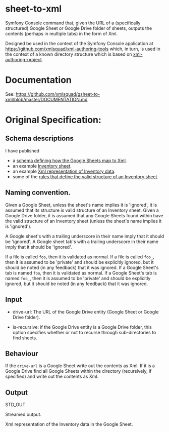 # sheet-to-xml

Symfony Console command that, given the URL of a (specifically structured) Google Sheet or Google Drive folder of sheets, outputs the contents (perhaps in multiple tabs) in the form of Xml.

Designed be used in the context of the Symfony Console application at https://github.com/xmlsquad/xml-authoring-tools which, in turn, is used in the context of a known directory structure which is based on [xml-authoring-project](https://github.com/xmlsquad/xml-authoring-project).

# Documentation

See: https://github.com/xmlsquad/gsheet-to-xml/blob/master/DOCUMENTATION.md

# Original Specification:

## Schema descriptions

I have published

* a [schema defining how the Google Sheets map to Xml](https://docs.google.com/spreadsheets/d/1ooblH26ti5CyEJvJsLygXUJVnBvT1h6DUf67gCkrbZE/edit?usp=sharing).
* an example [Inventory sheet](https://docs.google.com/spreadsheets/d/1kU_R8RokoMy9qvJqxy72H58cS48EVs0zRJXcgTZ5YFI/edit?usp=sharing).
* an example [Xml representation of Inventory data](https://github.com/xmlsquad/xml-authoring-project/blob/master/src/Inventory/Inventory.xml).
* some of the [rules that define the valid structure of an Inventory sheet](https://github.com/john-arcus/GasInventoryValidator/blob/master/features/ValidateUploadedInventoryFiles.feature).

## Naming convention. 

Given a Google Sheet, unless the sheet's name implies it is 'ignored', it is assumed that its structure is valid structure of an Inventory sheet.
Given a Google Drive folder, it is assumed that any Google Sheets found within have the valid structure of an Inventory sheet (unless the sheet's name implies it is 'ignored').

A Google sheet's with a trailing underscore in their name imply that it should be 'ignored'. 
A Google sheet tab's with a trailing underscore in their name imply that it should be 'ignored'.

If a file is called `foo`, then it is validated as normal.
If a file is called `foo_`, then it is assumed to be 'private' and should be explicitly ignored, but it should be noted (in any feedback) that it was ignored.
If a Google Sheet's tab is named `foo`, then it is validated as normal.
If a Google Sheet's tab is named `foo_`, then it is assumed to be 'private' and should be explicitly ignored, but it should be noted  (in any feedback) that it was ignored.


## Input

- drive-url: The URL of the Google Drive entity (Google Sheet or Google Drive folder).

- is-recursive: if the Google Drive entity is a Google Drive folder, this option specifies whether or not to recurse through sub-directories to find sheets.


## Behaviour

If the `drive-url` is a Google Sheet write out the contents as Xml.
If it is a Google Drive find all Google Sheets within the directory (recursively, if specified) and write out the contents as Xml.

## Output

STD_OUT

Streamed output. 

Xml representation of the Inventory data in the Google Sheet.  


